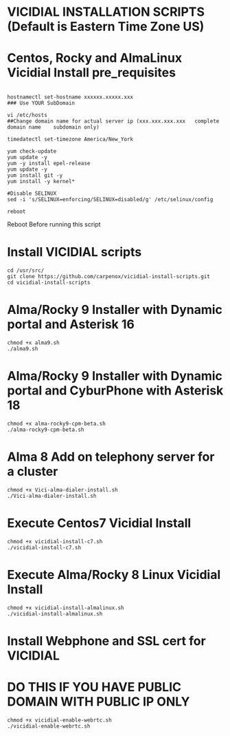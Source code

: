 # VICIDIAL INSTALLATION SCRIPTS (Default is Eastern Time Zone US)
# Centos, Rocky and AlmaLinux Vicidial Install pre_requisites 

```

hostnamectl set-hostname xxxxxx.xxxxx.xxx
### Use YOUR SubDomain

vi /etc/hosts
##Change domain name for actual server ip (xxx.xxx.xxx.xxx   complete domain name    subdomain only)

timedatectl set-timezone America/New_York

yum check-update
yum update -y
yum -y install epel-release
yum update -y
yum install git -y
yum install -y kernel*

#Disable SELINUX
sed -i 's/SELINUX=enforcing/SELINUX=disabled/g' /etc/selinux/config    

reboot

````
  Reboot Before running this script

# Install VICIDIAL scripts

```
cd /usr/src/
git clone https://github.com/carpenox/vicidial-install-scripts.git
cd vicidial-install-scripts
```

# Alma/Rocky 9 Installer with Dynamic portal and Asterisk 16

```
chmod +x alma9.sh
./alma9.sh
```

# Alma/Rocky 9 Installer with Dynamic portal and CyburPhone with Asterisk 18

```
chmod +x alma-rocky9-cpm-beta.sh
./alma-rocky9-cpm-beta.sh
```

# Alma 8 Add on telephony server for a cluster

```
chmod +x Vici-alma-dialer-install.sh
./Vici-alma-dialer-install.sh
```

# Execute Centos7 Vicidial Install
```
chmod +x vicidial-install-c7.sh
./vicidial-install-c7.sh
```

# Execute Alma/Rocky 8 Linux Vicidial Install
```
chmod +x vicidial-install-almalinux.sh
./vicidial-install-almalinux.sh
```


# Install Webphone and SSL cert for VICIDIAL
# DO THIS IF YOU HAVE PUBLIC DOMAIN WITH PUBLIC IP ONLY

```
chmod +x vicidial-enable-webrtc.sh
./vicidial-enable-webrtc.sh
```
